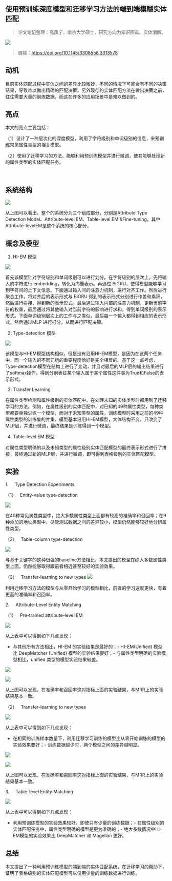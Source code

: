 
## 使用预训练深度模型和迁移学习方法的端到端模糊实体匹配

> 论文笔记整理：高凤宁，南京大学硕士，研究方向为知识图谱、实体消解。

![](img/使用预训练深度模型和迁移学习方法的端到端模糊实体匹配.md_1.png)

> 链接：https://doi.org/10.1145/3308558.3313578


## **动机**

目前实体匹配过程中实体之间的差异比较微妙，不同的情况下可能会有不同的决策结果，导致难以做出精确的匹配决策。另外现存的实体匹配方法在做出决策之前，往往需要大量的训练数据，而这在许多的应用场景中是难以做到的。


## **亮点**

本文的亮点主要包括：

（1）设计了一种层次化的深度模型，利用了字符级别和单词级别的信息，来预训练常见属性类型的相关模型。

（2）使用了迁移学习的方法，能够利用预训练模型并进行微调，使其能够处理新的属性类型的实体匹配任务。

 
## **系统结构**

![](img/使用预训练深度模型和迁移学习方法的端到端模糊实体匹配.md_2.png)

从上图可以看出，整个的系统分为三个组成部分，分别是Attribute Type Detection Model、Attribute-level EM、Table-level EM &amp;Fine-tuning。其中Attribute-levelEM是整个系统的核心部分。

## 概念及模型

1. HI-EM 模型

![](img/使用预训练深度模型和迁移学习方法的端到端模糊实体匹配.md_3.png)

首先该模型针对字符级别和单词级别可以进行划分。在字符级别的层次上，先将输入的字符进行 embedding，转化为向量表示。再通过 BiGRU，使得模型能够学习到字符间的上下文信息。下面通过输入间的注意力机制，进行对齐工作。然后进行聚合工作，将对齐后的表示形式与 BiGRU 得到的表示形式分别进行作差和乘积，然后进行拼接，得到新的表示形式。最后通过输入内部的注意力机制，更新当前字符的权重，最后通过将其他输入对当前字符的影响进行求和，得到单词级别的表示形式。下面单词级别层次上的工作与之类似，最后每一个输入都得到相应的表示形式，然后通过MLP 进行打分，从而进行匹配决策。


2. Type-detection 模型

![](img/使用预训练深度模型和迁移学习方法的端到端模糊实体匹配.md_4.png)

该模型与HI-EM模型结构相似，但是没有沿用HI-EM模型，是因为在这两个任务中，同一个输入的不同元组的重要程度恰好是完全相反的。基于这一点考虑，Type-detection模型在结构上进行了变动，并且对最后的MLP层的输出结果进行了softmax操作，得到分别表征某个输入属于某个属性这件事为True和False的表示形式。

3. Transfer Learning

在属性类型检测和属性级别的实体匹配中，在处理未知的实体类型时都用到了迁移学习的方法。例如，在属性级别的实体匹配中，对已知的49种属性类型，每种类型都要单独训练一个模型，而对于未知类型的属性，训练模型时采用之前的49种属性类型的训练集的并集，模型基本沿用HI-EM模型，大体结构不变，只改变了MLP层，并进行微调，最终结果是训练得到一个模型。

4. Table-level EM 模型

对属性类型明确的以及未知类型的属性级别实体匹配模型的最终表示形式进行了拼接，最终通过新的MLP层，并进行微调，即可得到表格级别的实体匹配模型。

## 

## **实验**

1.     Type Detection Experiments

（1）   Entity-value type-detection

![](img/使用预训练深度模型和迁移学习方法的端到端模糊实体匹配.md_5.png)

在40种常见属性类型中，绝大多数属性类型上面都有较高的准确率和召回率；在9种添加的地址类型中，尽管测试数据之间的差异较小，模型仍然能够较好地分辨属性类型。

（2）   Table-column type-detection

![](img/使用预训练深度模型和迁移学习方法的端到端模糊实体匹配.md_6.png)

与基于关键字的这种很强的baseline方法相比，本文提出的模型在绝大多数属性类型上面，仍然能够取得跟前者相近甚至较好的实验效果。

（3）   Transfer-learning to new types
![](img/使用预训练深度模型和迁移学习方法的端到端模糊实体匹配.md_7.png)

利用迁移学习方法的模型与从零开始学习的模型相比，前者的学习速度更快，有着更高的准确率和召回率。

2.     Attribute-Level Entity Matching

（1）   Pre-trained attribute-level EM

![](img/使用预训练深度模型和迁移学习方法的端到端模糊实体匹配.md_8.png)

从上表中可以得到如下几点发现：
- 与其他所有方法相比，HI-EM 的实验结果是最好的；- HI-EM(Unified) 模型比 DeepMatcher (Unified) 模型的实验结果要好；- 与属性类型明确的实验模型相比，unified 类型的模型实验结果较差。

![](img/使用预训练深度模型和迁移学习方法的端到端模糊实体匹配.md_9.png)

![](img/使用预训练深度模型和迁移学习方法的端到端模糊实体匹配.md_10.png)

从上图可以发现，在准确率和召回率这对指标上面的实验结果，与MRR上的实验结果基本一致。


（2）   Transfer-learning to new types

![](img/使用预训练深度模型和迁移学习方法的端到端模糊实体匹配.md_11.png)

从上表中可以得到如下几点发现：
- 在相同的训练样本数量下，利用迁移学习训练的模型比从零开始训练的模型的实验效果要好；- 训练数据越少时，两个模型之间的差异越明显。
 

![](img/使用预训练深度模型和迁移学习方法的端到端模糊实体匹配.md_12.png)



![](img/使用预训练深度模型和迁移学习方法的端到端模糊实体匹配.md_13.png)

从上图可以发现，在准确率和召回率这对指标上面的实验结果，与MRR上的实验结果基本一致。

3.     Table-level Entity Matching

![](img/使用预训练深度模型和迁移学习方法的端到端模糊实体匹配.md_14.png)

从上表中可以得到如下几点发现：
- 利用预训练模型的实验效果较好，即使只有少量的训练数据；- 在属性级别的实体匹配任务中，属性类型明确的模型是更为准确的；- 绝大多数情况中HI-EM模型的实验效果比 DeepMatcher 和 Magellan 更好。


## **总结**

本文提出了一种利用预训练模型的端到端的实体匹配系统，在迁移学习的帮助下，证明了表格级别的实体匹配模型可以仅用少量的训练数据进行训练。
